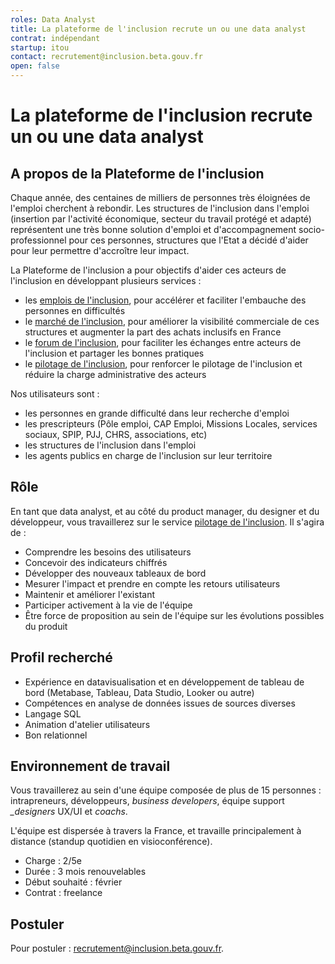 ```yaml
---
roles: Data Analyst
title: La plateforme de l'inclusion recrute un ou une data analyst
contrat: indépendant
startup: itou
contact: recrutement@inclusion.beta.gouv.fr
open: false
---
```


# La plateforme de l'inclusion recrute un ou une data analyst

## A propos de la Plateforme de l'inclusion

Chaque année, des centaines de milliers de personnes très éloignées de l'emploi cherchent à rebondir. Les structures de l'inclusion dans l'emploi (insertion par l'activité économique, secteur du travail protégé et adapté) représentent une très bonne solution d'emploi et d'accompagnement socio-professionnel pour ces personnes, structures que l'Etat a décidé d'aider pour leur permettre d'accroître leur impact.

La Plateforme de l'inclusion a pour objectifs d'aider ces acteurs de l'inclusion en développant plusieurs services :

- les [emplois de l'inclusion](https://inclusion.beta.gouv.fr/), pour accélérer et faciliter l'embauche des personnes en difficultés
- le [marché de l'inclusion](https://lemarche.inclusion.beta.gouv.fr/), pour améliorer la visibilité commerciale de ces structures et augmenter la part des achats inclusifs en France
- le [forum de l'inclusion](https://forum.inclusion.beta.gouv.fr/), pour faciliter les échanges entre acteurs de l'inclusion et partager les bonnes pratiques
- le [pilotage de l'inclusion](https://pilotage.inclusion.beta.gouv.fr/), pour renforcer le pilotage de l'inclusion et réduire la charge administrative des acteurs

Nos utilisateurs sont :

- les personnes en grande difficulté dans leur recherche d'emploi
- les prescripteurs (Pôle emploi, CAP Emploi, Missions Locales, services sociaux, SPIP, PJJ, CHRS, associations, etc)
- les structures de l'inclusion dans l'emploi
- les agents publics en charge de l'inclusion sur leur territoire

## Rôle

En tant que data analyst, et au côté du product manager, du designer et du développeur, vous travaillerez sur le service [pilotage de l'inclusion](https://pilotage.inclusion.beta.gouv.fr/). Il s'agira de :

- Comprendre les besoins des utilisateurs
- Concevoir des indicateurs chiffrés
- Développer des nouveaux tableaux de bord
- Mesurer l'impact et prendre en compte les retours utilisateurs
- Maintenir et améliorer l'existant
- Participer activement à la vie de l'équipe
- Être force de proposition au sein de l'équipe sur les évolutions possibles du produit

## Profil recherché

- Expérience en datavisualisation et en développement de tableau de bord (Metabase, Tableau, Data Studio, Looker ou autre)
- Compétences en analyse de données issues de sources diverses
- Langage SQL
- Animation d'atelier utilisateurs
- Bon relationnel

## Environnement de travail

Vous travaillerez au sein d'une équipe composée de plus de 15 personnes : intrapreneurs, développeurs, *business developers*, équipe support *_designers* UX/UI et *coachs*.

L'équipe est dispersée à travers la France, et travaille principalement à distance (standup quotidien en visioconférence).

- Charge : 2/5e
- Durée : 3 mois renouvelables
- Début souhaité : février
- Contrat : freelance

## Postuler

Pour postuler : [recrutement@inclusion.beta.gouv.fr](mailto:recrutement@inclusion.beta.gouv.fr).

